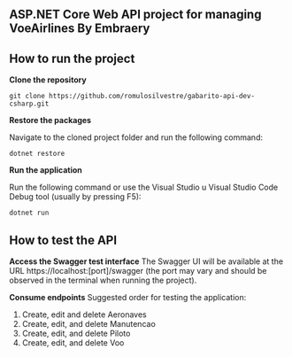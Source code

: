 ## ASP.NET Core Web API project for managing VoeAirlines By Embraery

## How to run the project

**Clone the repository**
```
git clone https://github.com/romulosilvestre/gabarito-api-dev-csharp.git
```

**Restore the packages**

Navigate to the cloned project folder and run the following command:

```
dotnet restore
```

**Run the application**

Run the following command or use the Visual Studio u Visual Studio Code Debug tool (usually by pressing F5):
```
dotnet run
```

## How to test the API

**Access the Swagger test interface**
The Swagger UI will be available at the URL https://localhost:[port]/swagger (the port may vary and should be observed in the terminal when running the project).

**Consume endpoints**
Suggested order for testing the application:

1) Create, edit and delete Aeronaves
2) Create, edit, and delete Manutencao
3) Create, edit, and delete Piloto
4) Create, edit, and delete Voo


